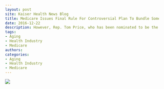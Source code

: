 ```yaml
---
layout: post
site: Kaiser Health News Blog
title: Medicare Issues Final Rule For Controversial Plan To Bundle Some Payments For Heart Care
date: 2016-12-22
description: However, Rep. Tom Price, who has been nominated to be the secretary of Health and Human Services in the Trump administration, is expected to weigh in on this issue, too. Also in Medicare news, a look at a new payment rule designed to reward doctors for coordinating care, an anomaly in coverage of kidney transplants, a nursing home company in Maryland draws scrutiny and new hospital payment details.
tags: 
- Aging
- Health Industry
- Medicare
authors: 
categories: 
- Aging
- Health Industry
- Medicare
---
```


![](http://pixel.wp.com/b.gif?host=khn.org&blog=7618883&post=685967&subd=kaiserhealthnews&ref=&feed=1)
